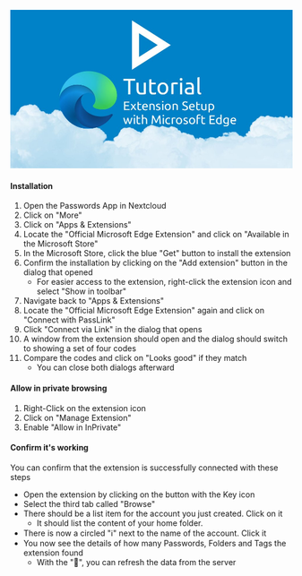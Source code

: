 [![How To: Setup for Edge](../../_files/_previews/edge-extension-setup.jpg)](../../_files/videos/edge-extension-setup.mp4)

#### Installation
1. Open the Passwords App in Nextcloud
2. Click on "More"
3. Click on "Apps & Extensions"
4. Locate the "Official Microsoft Edge Extension" and click on "Available in the Microsoft Store"
5. In the Microsoft Store, click the blue "Get" button to install the extension
6. Confirm the installation by clicking on the "Add extension" button in the dialog that opened
    - For easier access to the extension, right-click the extension icon and select "Show in toolbar"
7. Navigate back to "Apps & Extensions"
8. Locate the "Official Microsoft Edge Extension" again and click on "Connect with PassLink"
9. Click "Connect via Link" in the dialog that opens
10. A window from the extension should open and the dialog should switch to showing a set of four codes
11. Compare the codes and click on "Looks good" if they match
    - You can close both dialogs afterward

#### Allow in private browsing
1. Right-Click on the extension icon
2. Click on "Manage Extension"
3. Enable "Allow in InPrivate"

#### Confirm it's working
You can confirm that the extension is successfully connected with these steps
- Open the extension by clicking on the button with the Key icon
- Select the third tab called "Browse"
- There should be a list item for the account you just created. Click on it
    - It should list the content of your home folder.
- There is now a circled "ℹ" next to the name of the account. Click it
- You now see the details of how many Passwords, Folders and Tags the extension found
    - With the "🔄", you can refresh the data from the server